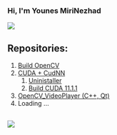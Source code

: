 ### Hi, I'm Younes MiriNezhad 
<a href="https://www.linkedin.com/in/s-younes-mirinezhad/"><img src="https://img.shields.io/badge/LinkedIn-0077B5?style=for-the-badge&logo=linkedin&logoColor=white"></a>

## Repositories: 
1. <a href="https://github.com/younes-mirinezhad/Scrips/tree/main/OpenCV">Build OpenCV</a>
2. <a href="https://github.com/younes-mirinezhad/Scrips/tree/main/Cuda_CudNN">CUDA + CudNN</a>
    1. <a href="https://github.com/younes-mirinezhad/Scrips/tree/main/Cuda_CudNN/Uninstaller">Uninistaller</a>
    2. <a href="https://github.com/younes-mirinezhad/Scrips/tree/main/Cuda_CudNN/11.1.1">Build CUDA 11.1.1</a>
3. <a href="https://github.com/younes-mirinezhad/OpenCV_VideoPlayer">OpenCV_VideoPlayer (C++, Qt)</a>
4. Loading ...

##  
<img src="https://github-readme-stats.vercel.app/api/top-langs/?username=younes-mirinezhad" />

[//]: # (<img src="https://github-profile-summary-cards.vercel.app/api/cards/profile-details?username=younes-mirinezhad&theme=vue" />)
[//]: # (<img src="https://github-readme-stats.vercel.app/api?username=younes-mirinezhad" />)
